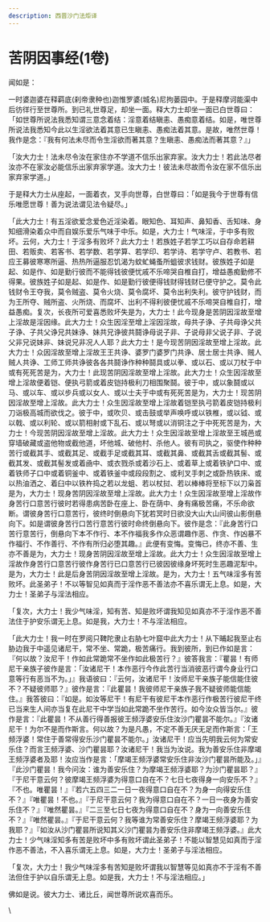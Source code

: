 ```yaml
---
description: 西晋沙门法炬译
---
```


# 苦阴因事经(1卷)

闻如是：

一时婆迦婆在释羁底(刹帝隶种也)迦惟罗婆(城名)尼拘蒌园中。于是释摩诃能渠中后彷徉行至世尊所。到已礼世尊足，却坐一面。释大力士却坐一面已白世尊曰：「如世尊所说法我悉知谓三意念着结：淫意着结瞋恚、愚痴意着结。如是，唯世尊所说法我悉知今此以生淫欲法着其意已生瞋恚、愚痴法着其意。是故，唯然世尊！我作是念：『我有何法未尽而令生淫欲而著其意？生瞋恚、愚痴法而著其意？』」

「汝大力士！法未尽令汝在家住亦不学道不信乐出家弃家。汝大力士！若此法尽者汝亦不在家汝必能信乐出家弃家学道。汝大力士！彼法未尽故而令汝在家不信乐出家弃家学道。」

于是释大力士从座起，一面着衣，叉手向世尊，白世尊曰：「如是我今于世尊有信乐唯愿世尊！善为说法谓见法令疑尽。」

「此大力士！有五淫欲爱念爱色近淫染着。眼知色、耳知声、鼻知香、舌知味、身知细滑染着众中而自娱乐爱乐气味于中乐。如是，大力士！气味淫，于中多有败坏。云何，大力士！于淫多有败坏？此大力士！若族姓子若学工巧以自存命若耕田、若贩卖、若客书、若学数、若学算、若学印、若学诗、若学守卢、若教书、若应王募彼寒寒所逼、热热所逼服忍饥渴为蚊虻蝇蚤所蛆彼求钱财。彼族姓子如是起、如是作、如是勤行彼而不能得钱彼便忧戚不乐啼哭自椎自打，增益愚痴勤修不得果。彼族姓子如是起、如是作、如是勤行彼便得钱财得钱财已便守护之。莫令此钱财令王夺我，莫令贼盗、莫令火烧、莫令腐坏、莫令出利失利。彼守护钱财，而为王所夺、贼所盗、火所烧、而腐坏、出利不得利彼便忧戚不乐啼哭自椎自打，增益愚痴。复次，长夜所可爱喜悉败坏失是为，大力士！此今现身是苦阴因淫故至增上淫故是淫因缘。此大力士！众生因淫至增上淫因淫故，母共子诤、子共母诤父共子诤、子共父诤兄共妹诤、妹共兄诤彼共鬪诤母说子非、子说母非父说子非、子说父非兄说妹非、妹说兄非况人人耶？此大力士！是今现苦阴因淫故至增上淫故。此大力士！众因淫故至增上淫故王王共诤、婆罗门婆罗门共诤、居士居士共诤、贼人贼人共诤、工师工师共诤彼各各共鬪诤作种种鬪具或以拳、或以石、或以刀杖于中或有死死苦是为，大力士！此现苦阴因淫故至增上淫故。此大力士！众生因淫故至增上淫故便着铠、便执弓箭或着皮铠持极利刀相围聚鬪。彼于中，或以象鬪或以马、或以车、或以步兵或以女人、或以士夫于中或有死死苦是为，大力士！现苦阴因淫故至增上淫故。此大力士！众生因淫故至增上淫故着铠至执弓箭着皮铠持极利刀诣极高城而欲伐之。彼于中，或吹贝、或击鼓或举声唤呼或以铁椎，或以钺、或以戟、或以利轮、或以箭相射或下乱石、或以弩或以消铜注之于中死死苦是为，大力士！今现苦阴因淫故至增上淫故。此大力士！众生因淫故至增上淫故至王城邑或穿墙破藏或盗他物或截他道，坏他城、破他村、杀他人。彼有司执之，驱使作种种苦行或截其手、或截其足、或截手足或截其耳、或截其鼻、或截其舌或截其髻、或截其发、或截其髻发或着凾中、或衣戮杀或着沙石上、或着草上或着铁驴口中、或着铁师子口中或着铜釜中、或着铁釜中或段段割之、或利叉手刺之或卧热铁床、或以热油洒之、着臼中以铁杵捣之若以龙蛆、若以杖挝、若以棒棒将至标下以刀枭首是为，大力士！现身苦阴因淫故至增上淫故。此大力士！众生因淫故至增上淫故作身苦行口意苦行彼时若得患病苦卧在座上、卧在荫中、身有痛极苦痛，不乐命欲断。谓彼身苦行口意苦行，彼终时倒悬向下犹若冥时日欲没大山大山间彼山影倒悬向下。如是谓彼身苦行口苦行意苦行彼时命终倒悬向下。彼作是念：『此身苦行口苦行意苦行，倒悬向下本不作行、本不作福我多作众恶谓趣作恶、作贪、作凶暴不作福行、不作善行、不作有所归必堕其趣。』此便有变悔。变悔已，终亦不善、生亦不善是为，大力士！现身苦阴因淫故至增上淫故。此大力士！众生因淫故至增上淫故作身苦行口意苦行彼作身苦行已口意苦行已彼因彼缘身坏死时生恶趣泥犁中。是为，大力士！此是后身苦阴因淫故至增上淫故。是为，大力士！五气味淫多有苦败坏。此圣弟子！不以等智见如真而于淫作恶不善法亦不喜乐谓无上息。如是，大力士！圣弟子与淫法相应。

「复次，大力士！我少气味淫，知有苦、知是败坏谓我知见如真亦不于淫作恶不善法住于护安乐谓无上息。如是我，大力士！不与淫法相应。

「此大力士！我一时在罗阅只鞞陀隶止右胁七叶窟中此大力士！从下晡起我至止右胁边我于中遥见诸尼干，常不坐、常跪，极苦痛行。我到彼所，到已作如是言：『何以故？汝尼干！作如此常跪常不坐作如此极苦行？』彼答我言：『瞿昙！有师尼干亲族子彼作是言：「汝诸尼干！本作恶行今作此苦行当消彼恶行谓今身业行口意等行有恶当不为。」』我语彼曰：『云何，汝诸尼干！汝师尼干亲族子能信能住彼不？不疑彼师耶？』彼作是言：『此瞿昙！我彼师尼干亲族子我不疑彼师能信能住。』我答彼曰：『如是。如汝等尼干！有尼干有彼尼干本作恶行作极苦行彼尼干终已当来生人间亦当复在此尼干中学当如此常跪不坐作苦行。如今汝众皆当尔。』彼作是言：『此瞿昙！不从善行得善报彼王频浮婆安乐住汝沙门瞿昙不能尔。』『汝诸尼干！为尔不是而作斯言。何以故？为是凡愚，不定不善无厌无足而作斯言：「王频浮婆！常住于善常得安乐沙门瞿昙不能尔。」汝诸尼干！应当先明我云何为常安乐住？而言王频浮婆、沙门瞿昙耶？汝诸尼干！我当为汝说。我为善安乐住非摩竭王频浮婆者及耶！汝应当作是言：「摩竭王频浮婆常安乐住非汝沙门瞿昙所能及。」』『此沙门瞿昙！我今问汝：谁为善安乐住？为摩竭王频浮婆耶？为沙门瞿昙耶？』『于尼干意云何？彼摩竭王频浮婆为得意口自在不？七日七夜得身一向安乐不？』『不也。唯瞿昙！』『若六五四三二一日一夜得意口自在不？为身一向得安乐住不？』『唯瞿昙！不也。』『于尼干意云何？我为得意口自在不？一日一夜身为善安乐住不？』『唯然瞿昙。』『二三至七日七夜为得意口自在不？身为一向善安乐住不？』『唯然瞿昙。』『于尼干意云何？我等谁为常善安乐住？摩竭王频浮婆耶？为我耶？』『如汝从沙门瞿昙所说知其义沙门瞿昙为善安乐住非摩竭王频浮婆。』此大力士！少气味淫知多有苦是败坏中多有败坏谓此圣弟子！不能以智慧见如真而于淫作恶不善法，不入喜乐谓无上息。如是，大力士！圣弟子与淫法相应。

「复次，大力士！我少气味淫多有苦知是败坏谓我以智慧等见如真亦不于淫有不善法但住于护以自乐谓无上息。如是我，大力士！不与淫法相应。」

佛如是说。彼大力士、诸比丘，闻世尊所说欢喜而乐。

\
